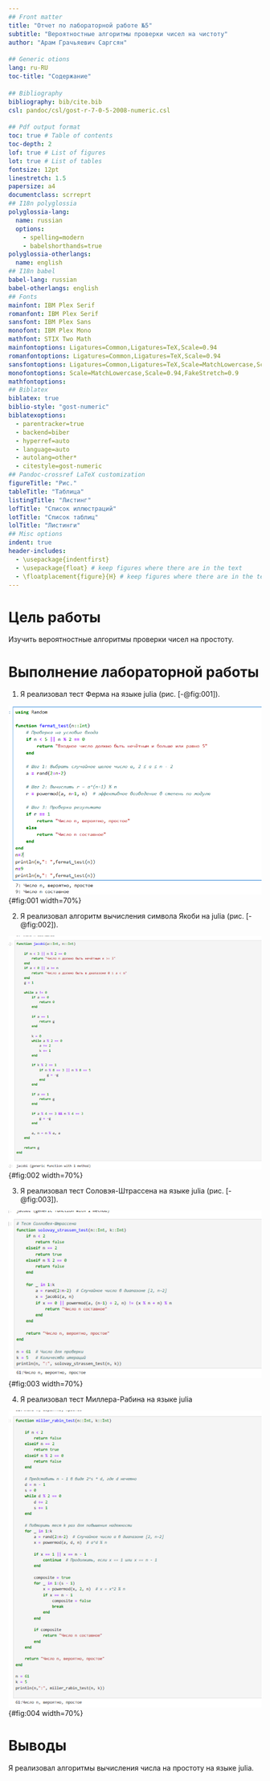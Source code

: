 ```yaml
---
## Front matter
title: "Отчет по лабораторной работе №5"
subtitle: "Вероятностные алгоритмы проверки чисел на чистоту"
author: "Арам Грачьяевич Саргсян"

## Generic otions
lang: ru-RU
toc-title: "Содержание"

## Bibliography
bibliography: bib/cite.bib
csl: pandoc/csl/gost-r-7-0-5-2008-numeric.csl

## Pdf output format
toc: true # Table of contents
toc-depth: 2
lof: true # List of figures
lot: true # List of tables
fontsize: 12pt
linestretch: 1.5
papersize: a4
documentclass: scrreprt
## I18n polyglossia
polyglossia-lang:
  name: russian
  options:
	- spelling=modern
	- babelshorthands=true
polyglossia-otherlangs:
  name: english
## I18n babel
babel-lang: russian
babel-otherlangs: english
## Fonts
mainfont: IBM Plex Serif
romanfont: IBM Plex Serif
sansfont: IBM Plex Sans
monofont: IBM Plex Mono
mathfont: STIX Two Math
mainfontoptions: Ligatures=Common,Ligatures=TeX,Scale=0.94
romanfontoptions: Ligatures=Common,Ligatures=TeX,Scale=0.94
sansfontoptions: Ligatures=Common,Ligatures=TeX,Scale=MatchLowercase,Scale=0.94
monofontoptions: Scale=MatchLowercase,Scale=0.94,FakeStretch=0.9
mathfontoptions:
## Biblatex
biblatex: true
biblio-style: "gost-numeric"
biblatexoptions:
  - parentracker=true
  - backend=biber
  - hyperref=auto
  - language=auto
  - autolang=other*
  - citestyle=gost-numeric
## Pandoc-crossref LaTeX customization
figureTitle: "Рис."
tableTitle: "Таблица"
listingTitle: "Листинг"
lofTitle: "Список иллюстраций"
lotTitle: "Список таблиц"
lolTitle: "Листинги"
## Misc options
indent: true
header-includes:
  - \usepackage{indentfirst}
  - \usepackage{float} # keep figures where there are in the text
  - \floatplacement{figure}{H} # keep figures where there are in the text
---
```


# Цель работы

Изучить вероятностные алгоритмы проверки чисел на простоту.

# Выполнение лабораторной работы

1. Я реализовал тест Ферма на языке julia (рис. [-@fig:001]).

![Тест Ферма](image/l5_1.png){#fig:001 width=70%}

2. Я реализовал алгоритм вычисления символа Якоби на julia (рис. [-@fig:002]).

![Символ Якоби](image/l5_2.png){#fig:002 width=70%}

3. Я реализовал тест Соловэя-Штрассена на языке julia (рис. [-@fig:003]).

![Тест Соловэя-Штрассена](image/l5_3.png){#fig:003 width=70%}

4. Я реализовал тест Миллера-Рабина на языке julia

![Тест Миллера-Рабина](image/l5_4.png){#fig:004 width=70%}

# Выводы

Я реализовал алгоритмы вычисления числа на простоту на языке julia.
